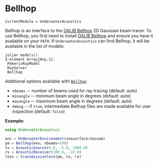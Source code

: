 # Bellhop

```@meta
CurrentModule = UnderwaterAcoustics
```

Bellhop is an interface to the [OALIB Bellhop](http://oalib.hlsresearch.com/AcousticsToolbox/) 2D Gaussian beam tracer. To use Bellhop, you first need to install [OALIB Bellhop](http://oalib.hlsresearch.com/AcousticsToolbox/) and ensure you have it available on your `PATH`. If `UnderwaterAcoustics` can find Bellhop, it will be available in the list of models:

```julia-repl
julia> models()
3-element Array{Any,1}:
 PekerisRayModel
 RaySolver
 Bellhop
```

Additional options available with [`Bellhop`](@ref):

- `nbeams` -- number of beams used for ray tracing (default: auto)
- `minangle` -- minimum beam angle in degrees (default: auto)
- `maxangle` -- maximum beam angle in degrees (default: auto)
- `debug` -- if `true`, intermediate Bellhop files are made available for user inspection (default: `false`)

**Example:**

```julia
using UnderwaterAcoustics

env = UnderwaterEnvironment(seasurface=Vacuum)
pm = Bellhop(env; nbeams=180)
tx = AcousticSource(0.0, -5.0, 1000.0)
rx = AcousticReceiver(100.0, -10.0)
loss = transmissionloss(pm, tx, rx)
```

